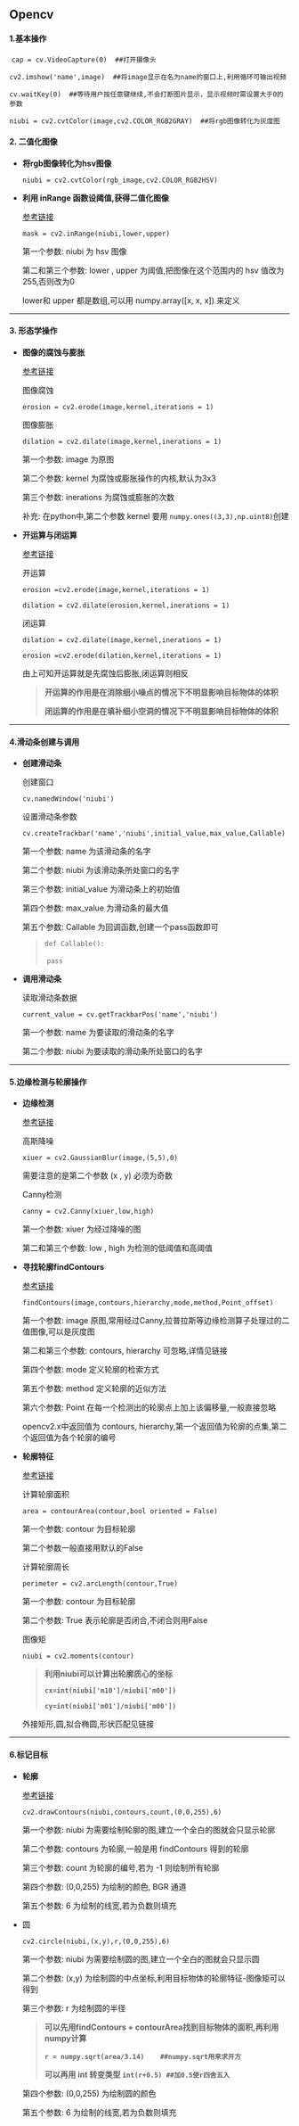 ## Opencv

#### 1.基本操作

​		`cap = cv.VideoCapture(0)  ##打开摄像头`

​		`cv2.imshow('name',image)  ##将image显示在名为name的窗口上,利用循环可输出视频`

​		`cv.waitKey(0)  ##等待用户按任意键继续,不会打断图片显示，显示视频时需设置大于0的参数`

​		`niubi = cv2.cvtColor(image,cv2.COLOR_RGB2GRAY)  ##将rgb图像转化为灰度图`

#### 2. 二值化图像

* **将rgb图像转化为hsv图像**

  `niubi = cv2.cvtColor(rgb_image,cv2.COLOR_RGB2HSV)`

* **利用 inRange 函数设阈值,获得二值化图像**

  [参考链接](https://blog.csdn.net/hjxu2016/article/details/77834599)
  
  `mask = cv2.inRange(niubi,lower,upper)`
  
  第一个参数: niubi 为 hsv 图像
  
  第二和第三个参数: lower , upper 为阈值,把图像在这个范围内的 hsv 值改为255,否则改为0
  
  lower和 upper 都是数组,可以用 numpy.array([x, x, x]) 来定义

***

#### 3. 形态学操作

* **图像的腐蚀与膨胀**

  [参考链接](https://blog.csdn.net/hjxu2016/article/details/77837765)

  图像腐蚀

  `erosion = cv2.erode(image,kernel,iterations = 1)`

  图像膨胀

  `dilation = cv2.dilate(image,kernel,inerations = 1)`

  第一个参数: image 为原图

  第二个参数: kernel 为腐蚀或膨胀操作的内核,默认为3x3

  第三个参数: inerations 为腐蚀或膨胀的次数

  补充: 在python中,第二个参数 kernel 要用 `numpy.ones((3,3),np.uint8)`创建

* **开运算与闭运算**

  [参考链接](https://blog.csdn.net/chen134225/article/details/80874367?utm_medium=distribute.pc_relevant.none-task-blog-baidujs-2)

  开运算																

  `erosion =cv2.erode(image,kernel,iterations = 1)`

  `dilation = cv2.dilate(erosion,kernel,inerations = 1)`

  闭运算

  `dilation = cv2.dilate(image,kernel,inerations = 1)`

  `erosion =cv2.erode(dilation,kernel,iterations = 1)`

  由上可知开运算就是先腐蚀后膨胀,闭运算则相反

  > **开运算的作用是在消除细小噪点的情况下不明显影响目标物体的体积**
  >
  > **闭运算的作用是在填补细小空洞的情况下不明显影响目标物体的体积**

***

#### 4.滑动条创建与调用

 * **创建滑动条**

   创建窗口

   `cv.namedWindow('niubi')`

   设置滑动条参数

   `cv.createTrackbar('name','niubi',initial_value,max_value,Callable)`

   第一个参数: name 为该滑动条的名字

   第二个参数: niubi 为该滑动条所处窗口的名字

   第三个参数: initial_value 为滑动条上的初始值

   第四个参数: max_value 为滑动条的最大值

   第五个参数: Callable 为回调函数,创建一个pass函数即可

   > `def Callable():`
   >
   > ​	`pass`

 * **调用滑动条**

   读取滑动条数据

   `current_value = cv.getTrackbarPos('name','niubi')`

   第一个参数: name 为要读取的滑动条的名字

   第二个参数: niubi 为要读取的滑动条所处窗口的名字

***

#### 5.边缘检测与轮廓操作

* **边缘检测**

  [参考链接](https://blog.csdn.net/saltriver/article/details/80545571)

  高斯降噪

  `xiuer = cv2.GaussianBlur(image,(5,5),0)`

  需要注意的是第二个参数 (x , y) 必须为奇数

  Canny检测

  `canny = cv2.Canny(xiuer,low,high)`

  第一个参数: xiuer 为经过降噪的图

  第二和第三个参数: low , high 为检测的低阈值和高阈值

 * **寻找轮廓findContours**

   [参考链接](https://blog.csdn.net/dcrmg/article/details/51987348)

   `findContours(image,contours,hierarchy,mode,method,Point_offset)`

   第一个参数: image 原图,常用经过Canny,拉普拉斯等边缘检测算子处理过的二值图像,可以是灰度图

   第二和第三个参数: contours, hierarchy 可忽略,详情见链接 

   第四个参数: mode 定义轮廓的检索方式

   第五个参数: method 定义轮廓的近似方法

   第六个参数: Point 在每一个检测出的轮廓点上加上该偏移量,一般直接忽略
   
   opencv2.x中返回值为 contours, hierarchy,第一个返回值为轮廓的点集,第二个返回值为各个轮廓的编号

* **轮廓特征**

  [参考链接](https://www.jianshu.com/p/6a71aceb8da6)

  计算轮廓面积

  `area = contourArea(contour,bool oriented = False)`

  第一个参数: contour 为目标轮廓

  第二个参数一般直接用默认的False

  计算轮廓周长

  `perimeter = cv2.arcLength(contour,True)`

  第一个参数: contour 为目标轮廓

  第二个参数: True 表示轮廓是否闭合,不闭合则用False

  图像矩

  `niubi = cv2.moments(contour)`

  > **利用niubi可以计算出轮廓质心的坐标**
  >
  > **`cx=int(niubi['m10']/niubi['m00'])`**
  >
  > **`cy=int(niubi['m01']/niubi['m00'])`**

  外接矩形,圆,拟合椭圆,形状匹配见链接

***

#### 6.标记目标

* **轮廓**

  [参考链接](https://www.jianshu.com/p/9c186c3bdfcc)

  `cv2.drawContours(niubi,contours,count,(0,0,255),6)`

  第一个参数: niubi 为需要绘制轮廓的图,建立一个全白的图就会只显示轮廓

  第二个参数: contours 为轮廓,一般是用 findContours 得到的轮廓

  第三个参数: count 为轮廓的编号,若为 -1 则绘制所有轮廓

  第四个参数: (0,0,255) 为绘制的颜色, BGR 通道

  第五个参数: 6 为绘制的线宽,若为负数则填充

* 圆

  `cv2.circle(niubi,(x,y),r,(0,0,255),6)`

  第一个参数: niubi 为需要绘制圆的图,建立一个全白的图就会只显示圆

  第二个参数: (x,y) 为绘制圆的中点坐标,利用目标物体的轮廓特征-图像矩可以得到

  第三个参数: r 为绘制圆的半径

  > **可以先用findContours + contourArea找到目标物体的面积,再利用numpy计算**
  >
  > **`r = numpy.sqrt(area/3.14)	##numpy.sqrt用来求开方`**
  >
  > **可以再用 int 转变类型	`int(r+0.5)	##加0.5使r四舍五入`**

  第四个参数: (0,0,255) 为绘制圆的颜色

  第五个参数: 6 为绘制的线宽,若为负数则填充

